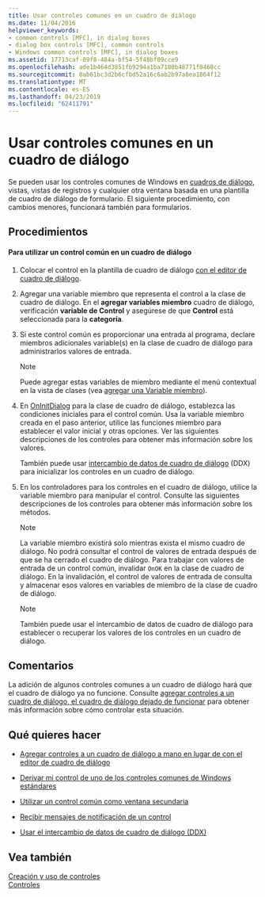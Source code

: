 ```yaml
---
title: Usar controles comunes en un cuadro de diálogo
ms.date: 11/04/2016
helpviewer_keywords:
- common controls [MFC], in dialog boxes
- dialog box controls [MFC], common controls
- Windows common controls [MFC], in dialog boxes
ms.assetid: 17713caf-09f8-484a-bf54-5f48bf09cce9
ms.openlocfilehash: ade1b464d3851fb9294a1ba7180b48771f0468cc
ms.sourcegitcommit: 0ab61bc3d2b6cfbd52a16c6ab2b97a8ea1864f12
ms.translationtype: MT
ms.contentlocale: es-ES
ms.lasthandoff: 04/23/2019
ms.locfileid: "62411791"
---
```

# <a name="using-common-controls-in-a-dialog-box"></a>Usar controles comunes en un cuadro de diálogo

Se pueden usar los controles comunes de Windows en [cuadros de diálogo](../mfc/dialog-boxes.md), vistas, vistas de registros y cualquier otra ventana basada en una plantilla de cuadro de diálogo de formulario. El siguiente procedimiento, con cambios menores, funcionará también para formularios.

## <a name="procedures"></a>Procedimientos

#### <a name="to-use-a-common-control-in-a-dialog-box"></a>Para utilizar un control común en un cuadro de diálogo

1. Colocar el control en la plantilla de cuadro de diálogo [con el editor de cuadro de diálogo](../mfc/using-the-dialog-editor-to-add-controls.md).

1. Agregar una variable miembro que representa el control a la clase de cuadro de diálogo. En el **agregar variables miembro** cuadro de diálogo, verificación **variable de Control** y asegúrese de que **Control** está seleccionada para la **categoría**.

1. Si este control común es proporcionar una entrada al programa, declare miembros adicionales variable(s) en la clase de cuadro de diálogo para administrarlos valores de entrada.

    > [!NOTE]
    >  Puede agregar estas variables de miembro mediante el menú contextual en la vista de clases (vea [agregar una Variable miembro](../ide/adding-a-member-variable-visual-cpp.md)).

1. En [OnInitDialog](../mfc/reference/cdialog-class.md#oninitdialog) para la clase de cuadro de diálogo, establezca las condiciones iniciales para el control común. Usa la variable miembro creada en el paso anterior, utilice las funciones miembro para establecer el valor inicial y otras opciones. Ver las siguientes descripciones de los controles para obtener más información sobre los valores.

   También puede usar [intercambio de datos de cuadro de diálogo](../mfc/dialog-data-exchange-and-validation.md) (DDX) para inicializar los controles en un cuadro de diálogo.

1. En los controladores para los controles en el cuadro de diálogo, utilice la variable miembro para manipular el control. Consulte las siguientes descripciones de los controles para obtener más información sobre los métodos.

    > [!NOTE]
    >  La variable miembro existirá solo mientras exista el mismo cuadro de diálogo. No podrá consultar el control de valores de entrada después de que se ha cerrado el cuadro de diálogo. Para trabajar con valores de entrada de un control común, invalidar `OnOK` en la clase de cuadro de diálogo. En la invalidación, el control de valores de entrada de consulta y almacenar esos valores en variables de miembro de la clase de cuadro de diálogo.

    > [!NOTE]
    >  También puede usar el intercambio de datos de cuadro de diálogo para establecer o recuperar los valores de los controles en un cuadro de diálogo.

## <a name="remarks"></a>Comentarios

La adición de algunos controles comunes a un cuadro de diálogo hará que el cuadro de diálogo ya no funcione. Consulte [agregar controles a un cuadro de diálogo, el cuadro de diálogo dejado de funcionar](../windows/adding-controls-to-a-dialog-causes-the-dialog-to-no-longer-function.md) para obtener más información sobre cómo controlar esta situación.

## <a name="what-do-you-want-to-do"></a>Qué quieres hacer

- [Agregar controles a un cuadro de diálogo a mano en lugar de con el editor de cuadro de diálogo](../mfc/adding-controls-by-hand.md)

- [Derivar mi control de uno de los controles comunes de Windows estándares](../mfc/deriving-controls-from-a-standard-control.md)

- [Utilizar un control común como ventana secundaria](../mfc/using-a-common-control-as-a-child-window.md)

- [Recibir mensajes de notificación de un control](../mfc/receiving-notification-from-common-controls.md)

- [Usar el intercambio de datos de cuadro de diálogo (DDX)](../mfc/dialog-data-exchange-and-validation.md)

## <a name="see-also"></a>Vea también

[Creación y uso de controles](../mfc/making-and-using-controls.md)<br/>
[Controles](../mfc/controls-mfc.md)
